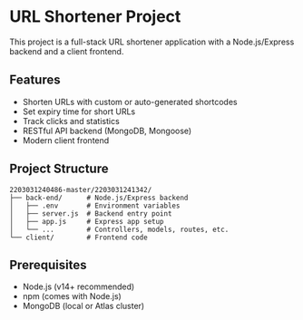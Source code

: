 # URL Shortener Project

This project is a full-stack URL shortener application with a Node.js/Express backend and a client frontend.

## Features
- Shorten URLs with custom or auto-generated shortcodes
- Set expiry time for short URLs
- Track clicks and statistics
- RESTful API backend (MongoDB, Mongoose)
- Modern client frontend

## Project Structure
```
2203031240486-master/2203031241342/
├── back-end/      # Node.js/Express backend
│   ├── .env       # Environment variables
│   ├── server.js  # Backend entry point
│   ├── app.js     # Express app setup
│   └── ...        # Controllers, models, routes, etc.
└── client/        # Frontend code
```

## Prerequisites
- Node.js (v14+ recommended)
- npm (comes with Node.js)
- MongoDB (local or Atlas cluster)

